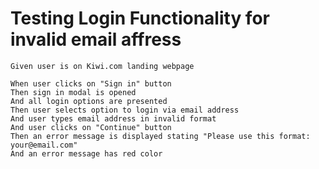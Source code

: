 # Testing Login Functionality for invalid email affress

    Given user is on Kiwi.com landing webpage

    When user clicks on "Sign in" button
    Then sign in modal is opened 
    And all login options are presented
    Then user selects option to login via email address
    And user types email address in invalid format
    And user clicks on "Continue" button
    Then an error message is displayed stating "Please use this format: your@email.com"
    And an error message has red color
